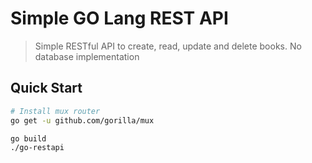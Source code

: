 # Simple GO Lang REST API

> Simple RESTful API to create, read, update and delete books. No database implementation

## Quick Start

``` bash
# Install mux router
go get -u github.com/gorilla/mux
```

``` bash
go build
./go-restapi
```